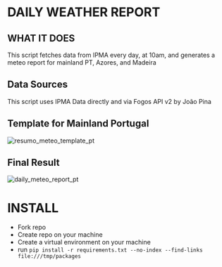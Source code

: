 # DAILY WEATHER REPORT

## WHAT IT DOES 

This script fetches data from IPMA every day, at 10am, and generates a meteo report for mainland PT, Azores, and Madeira

##  Data Sources 

This script uses IPMA Data directly and via Fogos API v2 by João Pina

## Template for Mainland Portugal

![resumo_meteo_template_pt](https://user-images.githubusercontent.com/34355337/161028904-0ef060f0-05a7-4bd7-b5c3-7ea074f33020.png)



## Final Result

![daily_meteo_report_pt](https://user-images.githubusercontent.com/34355337/161028804-5faa4294-efbc-4cd0-ad62-9c94212d982c.png)




# INSTALL
- Fork repo
- Create repo on your machine
- Create a virtual environment on your machine 
- run ```pip install -r requirements.txt --no-index --find-links file:///tmp/packages```
